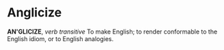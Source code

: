 # Anglicize

**AN'GLICIZE**, _verb transitive_ To make English; to render conformable to the English idiom, or to English analogies.
